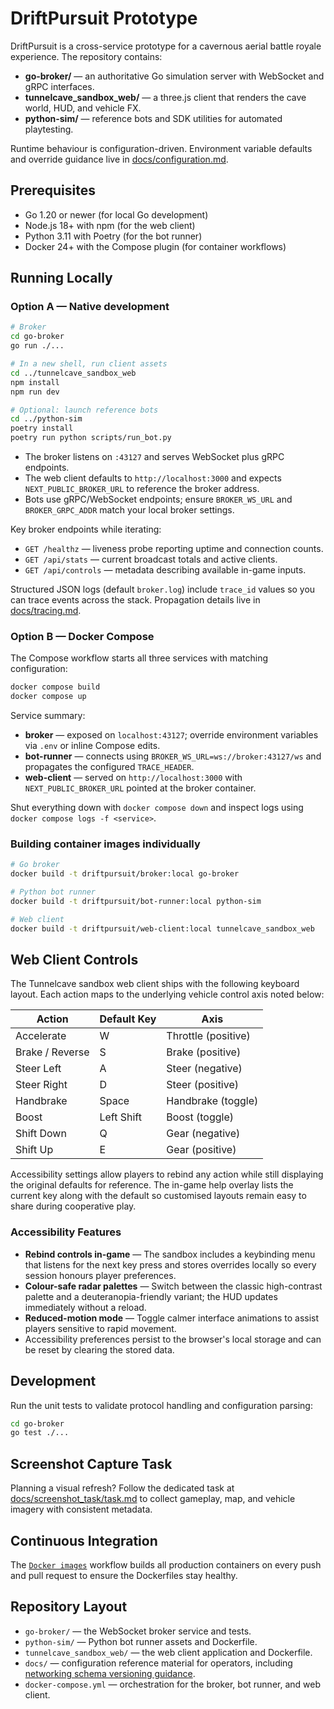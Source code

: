 # DriftPursuit Prototype

DriftPursuit is a cross-service prototype for a cavernous aerial battle royale experience. The repository contains:

- **go-broker/** — an authoritative Go simulation server with WebSocket and gRPC interfaces.
- **tunnelcave_sandbox_web/** — a three.js client that renders the cave world, HUD, and vehicle FX.
- **python-sim/** — reference bots and SDK utilities for automated playtesting.

Runtime behaviour is configuration-driven. Environment variable defaults and override guidance live in [docs/configuration.md](docs/configuration.md).

## Prerequisites

- Go 1.20 or newer (for local Go development)
- Node.js 18+ with npm (for the web client)
- Python 3.11 with Poetry (for the bot runner)
- Docker 24+ with the Compose plugin (for container workflows)

## Running Locally

### Option A — Native development

```bash
# Broker
cd go-broker
go run ./...

# In a new shell, run client assets
cd ../tunnelcave_sandbox_web
npm install
npm run dev

# Optional: launch reference bots
cd ../python-sim
poetry install
poetry run python scripts/run_bot.py
```

- The broker listens on `:43127` and serves WebSocket plus gRPC endpoints.
- The web client defaults to `http://localhost:3000` and expects `NEXT_PUBLIC_BROKER_URL` to reference the broker address.
- Bots use gRPC/WebSocket endpoints; ensure `BROKER_WS_URL` and `BROKER_GRPC_ADDR` match your local broker settings.

Key broker endpoints while iterating:

- `GET /healthz` — liveness probe reporting uptime and connection counts.
- `GET /api/stats` — current broadcast totals and active clients.
- `GET /api/controls` — metadata describing available in-game inputs.

Structured JSON logs (default `broker.log`) include `trace_id` values so you can trace events across the stack. Propagation details live in [docs/tracing.md](docs/tracing.md).

### Option B — Docker Compose

The Compose workflow starts all three services with matching configuration:

```bash
docker compose build
docker compose up
```

Service summary:

- **broker** — exposed on `localhost:43127`; override environment variables via `.env` or inline Compose edits.
- **bot-runner** — connects using `BROKER_WS_URL=ws://broker:43127/ws` and propagates the configured `TRACE_HEADER`.
- **web-client** — served on `http://localhost:3000` with `NEXT_PUBLIC_BROKER_URL` pointed at the broker container.

Shut everything down with `docker compose down` and inspect logs using `docker compose logs -f <service>`.

### Building container images individually

```bash
# Go broker
docker build -t driftpursuit/broker:local go-broker

# Python bot runner
docker build -t driftpursuit/bot-runner:local python-sim

# Web client
docker build -t driftpursuit/web-client:local tunnelcave_sandbox_web
```

## Web Client Controls

The Tunnelcave sandbox web client ships with the following keyboard layout. Each action maps to the underlying vehicle control axis noted below:

| Action | Default Key | Axis |
| --- | --- | --- |
| Accelerate | W | Throttle (positive) |
| Brake / Reverse | S | Brake (positive) |
| Steer Left | A | Steer (negative) |
| Steer Right | D | Steer (positive) |
| Handbrake | Space | Handbrake (toggle) |
| Boost | Left Shift | Boost (toggle) |
| Shift Down | Q | Gear (negative) |
| Shift Up | E | Gear (positive) |

Accessibility settings allow players to rebind any action while still displaying the original defaults for reference. The in-game help overlay lists the current key along with the default so customised layouts remain easy to share during cooperative play.

### Accessibility Features

- **Rebind controls in-game** — The sandbox includes a keybinding menu that listens for the next key press and stores overrides locally so every session honours player preferences.
- **Colour-safe radar palettes** — Switch between the classic high-contrast palette and a deuteranopia-friendly variant; the HUD updates immediately without a reload.
- **Reduced-motion mode** — Toggle calmer interface animations to assist players sensitive to rapid movement.
- Accessibility preferences persist to the browser's local storage and can be reset by clearing the stored data.

## Development

Run the unit tests to validate protocol handling and configuration parsing:

```bash
cd go-broker
go test ./...
```

## Screenshot Capture Task

Planning a visual refresh? Follow the dedicated task at [docs/screenshot_task/task.md](docs/screenshot_task/task.md) to collect gameplay, map, and vehicle imagery with consistent metadata.

## Continuous Integration

The [`Docker images`](.github/workflows/docker-images.yml) workflow builds all production containers on every push and pull request to ensure the Dockerfiles stay healthy.

## Repository Layout

- `go-broker/` — the WebSocket broker service and tests.
- `python-sim/` — Python bot runner assets and Dockerfile.
- `tunnelcave_sandbox_web/` — the web client application and Dockerfile.
- `docs/` — configuration reference material for operators, including [networking schema versioning guidance](docs/networking_versioning.md).
- `docker-compose.yml` — orchestration for the broker, bot runner, and web client.
